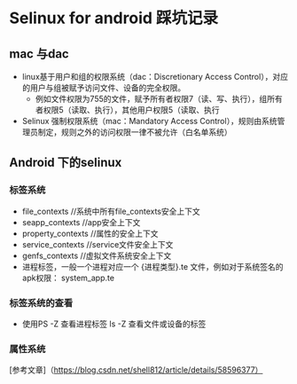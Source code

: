 #  Selinux for android 踩坑记录
## mac 与dac 
- linux基于用户和组的权限系统（dac：Discretionary Access Control），对应的用户与组被赋予访问文件、设备的完全权限。
  - 例如文件权限为755的文件，赋予所有者权限7（读、写、执行），组所有者权限5（读取、执行），其他用户权限5（读取、执行
- Selinux 强制权限系统（mac：Mandatory Access Control），规则由系统管理员制定，规则之外的访问权限一律不被允许（白名单系统）

## Android 下的selinux
### 标签系统
- file_contexts //系统中所有file_contexts安全上下文
- seapp_contexts //app安全上下文
- property_contexts //属性的安全上下文
- service_contexts    //service文件安全上下文
- genfs_contexts //虚拟文件系统安全上下文
- 进程标签，一般一个进程对应一个 {进程类型}.te 文件，例如对于系统签名的apk权限：  system_app.te
### 标签系统的查看
- 使用PS -Z 查看进程标签 ls -Z 查看文件或设备的标签
### 属性系统




[参考文章]（https://blog.csdn.net/shell812/article/details/58596377）
